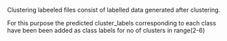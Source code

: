 Clustering labeeled files consist of labelled data generated after clustering.

For this purpose the predicted cluster_labels corresponding to each class have been been added as class labels for no of clusters in range(2-6) 
